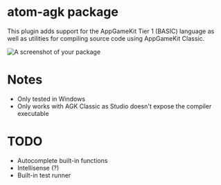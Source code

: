 # atom-agk package
This plugin adds support for the AppGameKit Tier 1 (BASIC) language as well as
utilities for compiling source code using AppGameKit Classic.

![A screenshot of your package](https://f.cloud.github.com/assets/69169/2290250/c35d867a-a017-11e3-86be-cd7c5bf3ff9b.gif)

# Notes
* Only tested in Windows
* Only works with AGK Classic as Studio doesn't expose the compiler executable

# TODO
* Autocomplete built-in functions
* Intellisense (?)
* Built-in test runner

